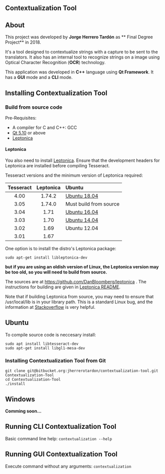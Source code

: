 ## Contextualization Tool

## About

This project was developed by **Jorge Herrero Tardón** as **
Final Degree Project** in 2018.

It's a tool designed to contextualize strings with a capture to be sent to the translators. It also has an internal tool to recognize strings on a image using Optical Character Recognition (**OCR**) technology.

This application was developed in **C++** language using **Qt Framework**. It has a **GUI** mode and a **CLI** mode.

## Installing Contextualization Tool

### Build from source code

Pre-Requisites:
* A compiler for C and C++: GCC
* [Qt 5.10](https://www.qt.io/download) or above
* [Leptonica](http://www.leptonica.org/)

#### Leptonica

You also need to install [Leptonica](http://www.leptonica.org/). Ensure that the development headers for Leptonica are installed before compiling Tesseract.

Tesseract versions and the minimum version of Leptonica required:

**Tesseract** | **Leptonica** | **Ubuntu**
:-------------------: | :---------------------------------------: | :---------
4.00 | 1.74.2 | [Ubuntu 18.04](https://packages.ubuntu.com/bionic/tesseract-ocr)
3.05 | 1.74.0 | Must build from source 
3.04 | 1.71 | [Ubuntu 16.04](http://packages.ubuntu.com/xenial/tesseract-ocr)
3.03 | 1.70 | [Ubuntu 14.04](http://packages.ubuntu.com/trusty/tesseract-ocr)
3.02 | 1.69 | Ubuntu 12.04
3.01 | 1.67 |

One option is to install the distro's Leptonica package: 

```
sudo apt-get install libleptonica-dev
```

**but if you are using an oldish version of Linux, the Leptonica version may be too old, so you will need to build from source.**

The sources are at https://github.com/DanBloomberg/leptonica . The instructions for building are given in [Leptonica README](http://www.leptonica.org/source/README.html).

Note that if building Leptonica from source, you may need to ensure that /usr/local/lib is in your library path. This is a standard Linux bug, and the information at [Stackoverflow](http://stackoverflow.com/questions/4743233/is-usr-local-lib-searched-for-shared-libraries) is very helpful.

## Ubuntu

To compile source code is neccesary install:
```
sudo apt install libtesseract-dev 
sudo apt-get install libgl1-mesa-dev
```

### Installing Contextualization Tool from Git

```
git clone git@bitbucket.org:jherrerotardon/contextualization-tool.git Contextualization-Tool
cd Contextualization-Tool
./install
```

## Windows

**Comming soon...**

## Running CLI Contextualization Tool

Basic command line help:
	`contextualization --help`

## Running GUI Contextualization Tool

Execute command without any arguments:
	`contextualization`



